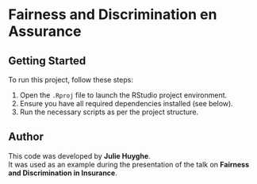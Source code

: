 # Fairness and Discrimination en Assurance

## Getting Started

To run this project, follow these steps:

1. Open the `.Rproj` file to launch the RStudio project environment.
2. Ensure you have all required dependencies installed (see below).
3. Run the necessary scripts as per the project structure.

## Author

This code was developed by **Julie Huyghe**.  
It was used as an example during the presentation of the talk on **Fairness and Discrimination in Insurance**.


